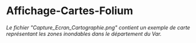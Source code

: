 # Affichage-Cartes-Folium

###### Le fichier "Capture_Ecran_Cartographie.png" contient un exemple de carte représentant les zones inondables dans le département du Var.
